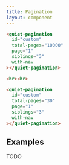 ```yaml
---
title: Pagination
layout: component
---
```


```html {.example}
<quiet-pagination 
  id="custom"
  total-pages="10000"
  page="1" 
  siblings="3"
  with-nav
></quiet-pagination>

<br><br>

<quiet-pagination 
  id="custom" 
  total-pages="30"
  page="1" 
  siblings="3"
  with-nav
></quiet-pagination>
```

## Examples

TODO
